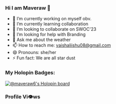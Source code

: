 ### Hi I am Maveraw 👋





- 🔭 I’m currently working on myself obv.
- 🌱 I’m currently learning collaboration
- 👯 I’m looking to collaborate on SWOC'23
- 🤔 I’m looking for help with Branding
- 💬 Ask me about the weather
- 📫 How to reach me: vaishaliishu08@gmail.com
- 😄 Pronouns: she/her
- ⚡ Fun fact: We are all star dust

### My Holopin Badges:
[![@maveraw6's Holopin board](https://holopin.me/maveraw6)](https://holopin.io/@maveraw6)

### Profile Vi👁‍ws

  

